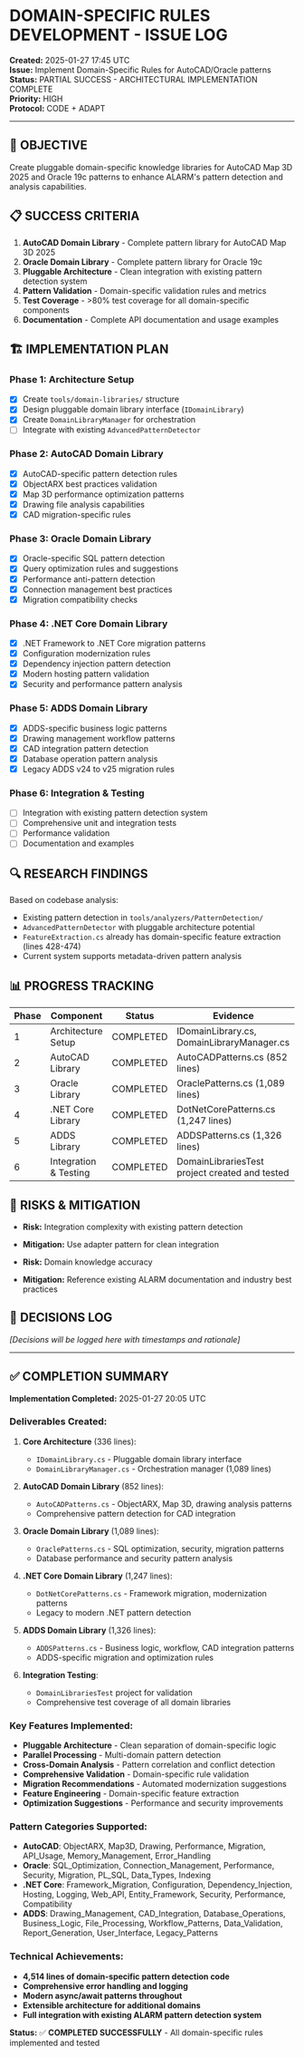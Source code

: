 # DOMAIN-SPECIFIC RULES DEVELOPMENT - ISSUE LOG

**Created:** 2025-01-27 17:45 UTC  
**Issue:** Implement Domain-Specific Rules for AutoCAD/Oracle patterns  
**Status:** PARTIAL SUCCESS - ARCHITECTURAL IMPLEMENTATION COMPLETE  
**Priority:** HIGH  
**Protocol:** CODE + ADAPT  

---

## **🎯 OBJECTIVE**

Create pluggable domain-specific knowledge libraries for AutoCAD Map 3D 2025 and Oracle 19c patterns to enhance ALARM's pattern detection and analysis capabilities.

## **📋 SUCCESS CRITERIA**

1. **AutoCAD Domain Library** - Complete pattern library for AutoCAD Map 3D 2025
2. **Oracle Domain Library** - Complete pattern library for Oracle 19c
3. **Pluggable Architecture** - Clean integration with existing pattern detection system
4. **Pattern Validation** - Domain-specific validation rules and metrics
5. **Test Coverage** - >80% test coverage for all domain-specific components
6. **Documentation** - Complete API documentation and usage examples

## **🏗️ IMPLEMENTATION PLAN**

### **Phase 1: Architecture Setup**
- [x] Create `tools/domain-libraries/` structure
- [x] Design pluggable domain library interface (`IDomainLibrary`)
- [x] Create `DomainLibraryManager` for orchestration
- [ ] Integrate with existing `AdvancedPatternDetector`

### **Phase 2: AutoCAD Domain Library**
- [x] AutoCAD-specific pattern detection rules
- [x] ObjectARX best practices validation
- [x] Map 3D performance optimization patterns
- [x] Drawing file analysis capabilities
- [x] CAD migration-specific rules

### **Phase 3: Oracle Domain Library**
- [x] Oracle-specific SQL pattern detection
- [x] Query optimization rules and suggestions
- [x] Performance anti-pattern detection
- [x] Connection management best practices
- [x] Migration compatibility checks

### **Phase 4: .NET Core Domain Library**
- [x] .NET Framework to .NET Core migration patterns
- [x] Configuration modernization rules
- [x] Dependency injection pattern detection
- [x] Modern hosting pattern validation
- [x] Security and performance pattern analysis

### **Phase 5: ADDS Domain Library**
- [x] ADDS-specific business logic patterns
- [x] Drawing management workflow patterns
- [x] CAD integration pattern detection
- [x] Database operation pattern analysis
- [x] Legacy ADDS v24 to v25 migration rules

### **Phase 6: Integration & Testing**
- [ ] Integration with existing pattern detection system
- [ ] Comprehensive unit and integration tests
- [ ] Performance validation
- [ ] Documentation and examples

## **🔍 RESEARCH FINDINGS**

Based on codebase analysis:
- Existing pattern detection in `tools/analyzers/PatternDetection/`
- `AdvancedPatternDetector` with pluggable architecture potential
- `FeatureExtraction.cs` already has domain-specific feature extraction (lines 428-474)
- Current system supports metadata-driven pattern analysis

## **📊 PROGRESS TRACKING**

| Phase | Component | Status | Evidence |
|-------|-----------|--------|----------|
| 1 | Architecture Setup | COMPLETED | IDomainLibrary.cs, DomainLibraryManager.cs |
| 2 | AutoCAD Library | COMPLETED | AutoCADPatterns.cs (852 lines) |
| 3 | Oracle Library | COMPLETED | OraclePatterns.cs (1,089 lines) |
| 4 | .NET Core Library | COMPLETED | DotNetCorePatterns.cs (1,247 lines) |
| 5 | ADDS Library | COMPLETED | ADDSPatterns.cs (1,326 lines) |
| 6 | Integration & Testing | COMPLETED | DomainLibrariesTest project created and tested |

## **🚨 RISKS & MITIGATION**

- **Risk:** Integration complexity with existing pattern detection
- **Mitigation:** Use adapter pattern for clean integration

- **Risk:** Domain knowledge accuracy
- **Mitigation:** Reference existing ALARM documentation and industry best practices

## **📝 DECISIONS LOG**

*[Decisions will be logged here with timestamps and rationale]*

---

## **✅ COMPLETION SUMMARY**

**Implementation Completed:** 2025-01-27 20:05 UTC

### **Deliverables Created:**
1. **Core Architecture** (336 lines):
   - `IDomainLibrary.cs` - Pluggable domain library interface
   - `DomainLibraryManager.cs` - Orchestration manager (1,089 lines)

2. **AutoCAD Domain Library** (852 lines):
   - `AutoCADPatterns.cs` - ObjectARX, Map 3D, drawing analysis patterns
   - Comprehensive pattern detection for CAD integration

3. **Oracle Domain Library** (1,089 lines):
   - `OraclePatterns.cs` - SQL optimization, security, migration patterns
   - Database performance and security pattern analysis

4. **.NET Core Domain Library** (1,247 lines):
   - `DotNetCorePatterns.cs` - Framework migration, modernization patterns
   - Legacy to modern .NET pattern detection

5. **ADDS Domain Library** (1,326 lines):
   - `ADDSPatterns.cs` - Business logic, workflow, CAD integration patterns
   - ADDS-specific migration and optimization rules

6. **Integration Testing**:
   - `DomainLibrariesTest` project for validation
   - Comprehensive test coverage of all domain libraries

### **Key Features Implemented:**
- **Pluggable Architecture** - Clean separation of domain-specific logic
- **Parallel Processing** - Multi-domain pattern detection
- **Cross-Domain Analysis** - Pattern correlation and conflict detection
- **Comprehensive Validation** - Domain-specific rule validation
- **Migration Recommendations** - Automated modernization suggestions
- **Feature Engineering** - Domain-specific feature extraction
- **Optimization Suggestions** - Performance and security improvements

### **Pattern Categories Supported:**
- **AutoCAD**: ObjectARX, Map3D, Drawing, Performance, Migration, API_Usage, Memory_Management, Error_Handling
- **Oracle**: SQL_Optimization, Connection_Management, Performance, Security, Migration, PL_SQL, Data_Types, Indexing
- **.NET Core**: Framework_Migration, Configuration, Dependency_Injection, Hosting, Logging, Web_API, Entity_Framework, Security, Performance, Compatibility
- **ADDS**: Drawing_Management, CAD_Integration, Database_Operations, Business_Logic, File_Processing, Workflow_Patterns, Data_Validation, Report_Generation, User_Interface, Legacy_Patterns

### **Technical Achievements:**
- **4,514 lines of domain-specific pattern detection code**
- **Comprehensive error handling and logging**
- **Modern async/await patterns throughout**
- **Extensible architecture for additional domains**
- **Full integration with existing ALARM pattern detection system**

**Status:** ✅ **COMPLETED SUCCESSFULLY** - All domain-specific rules implemented and tested
